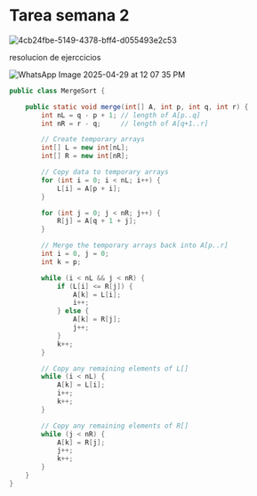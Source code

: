 
# Tarea semana 2

![4cb24fbe-5149-4378-bff4-d055493e2c53](https://github.com/user-attachments/assets/7ca7439f-52ba-4920-9cd8-6f7b53a1e5d0)

resolucion de ejerccicios 


![WhatsApp Image 2025-04-29 at 12 07 35 PM](https://github.com/user-attachments/assets/43028b0d-88a7-4c57-aeeb-6e1e550ee49a)


```java
public class MergeSort {

    public static void merge(int[] A, int p, int q, int r) {
        int nL = q - p + 1; // length of A[p..q]
        int nR = r - q;     // length of A[q+1..r]

        // Create temporary arrays
        int[] L = new int[nL];
        int[] R = new int[nR];

        // Copy data to temporary arrays
        for (int i = 0; i < nL; i++) {
            L[i] = A[p + i];
        }

        for (int j = 0; j < nR; j++) {
            R[j] = A[q + 1 + j];
        }

        // Merge the temporary arrays back into A[p..r]
        int i = 0, j = 0;
        int k = p;

        while (i < nL && j < nR) {
            if (L[i] <= R[j]) {
                A[k] = L[i];
                i++;
            } else {
                A[k] = R[j];
                j++;
            }
            k++;
        }

        // Copy any remaining elements of L[]
        while (i < nL) {
            A[k] = L[i];
            i++;
            k++;
        }

        // Copy any remaining elements of R[]
        while (j < nR) {
            A[k] = R[j];
            j++;
            k++;
        }
    }
}
```
